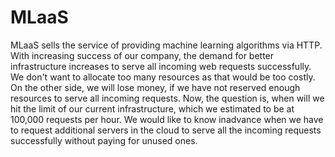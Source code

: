 # MLaaS

MLaaS sells the service of providing machine learning algorithms via HTTP. With 
increasing success of our company, the demand for better infrastructure increases 
to serve all incoming web requests successfully. We don't want to allocate too 
many resources as that would be too costly. On the other side, we will lose money, 
if we have not reserved enough resources to serve all incoming requests. Now, 
the question is, when will we hit the limit of our current infrastructure, which we 
estimated to be at 100,000 requests per hour. We would like to know inadvance 
when we have to request additional servers in the cloud to serve all the incoming 
requests successfully without paying for unused ones.  
